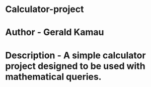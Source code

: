 # Calculator-project

# Author - Gerald Kamau 

# Description - A simple calculator project designed to be used with mathematical queries.




